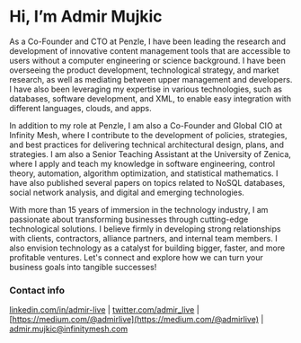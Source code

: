 # Hi, I’m Admir Mujkic
As a Co-Founder and CTO at Penzle, I have been leading the research and development of innovative content management tools that are accessible to users without a computer engineering or science background. I have been overseeing the product development, technological strategy, and market research, as well as mediating between upper management and developers. I have also been leveraging my expertise in various technologies, such as databases, software development, and XML, to enable easy integration with different languages, clouds, and apps.

In addition to my role at Penzle, I am also a Co-Founder and Global CIO at Infinity Mesh, where I contribute to the development of policies, strategies, and best practices for delivering technical architectural design, plans, and strategies. I am also a Senior Teaching Assistant at the University of Zenica, where I apply and teach my knowledge in software engineering, control theory, automation, algorithm optimization, and statistical mathematics. I have also published several papers on topics related to NoSQL databases, social network analysis, and digital and emerging technologies.

With more than 15 years of immersion in the technology industry, I am passionate about transforming businesses through cutting-edge technological solutions. I believe firmly in developing strong relationships with clients, contractors, alliance partners, and internal team members. I also envision technology as a catalyst for building bigger, faster, and more profitable ventures. Let's connect and explore how we can turn your business goals into tangible successes!

### Contact info
[linkedin.com/in/admir-live](https://www.linkedin.com/public-profile/settings?lipi=urn%3Ali%3Apage%3Ad_flagship3_profile_self_edit_contact-info%3BvGhMIfS1RO2w%2BtBRFX0LVQ%3D%3D) | [twitter.com/admir_live](https://twitter.com/admir_live) | [https://medium.com/@admirlive](https://medium.com/@admirlive) | admir.mujkic@infinitymesh.com
